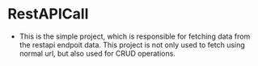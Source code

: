 # RestAPICall 
- This is the simple project, which is responsible for fetching data from the restapi endpoit data. This project is not only used to fetch using normal url, but also used for CRUD operations.
